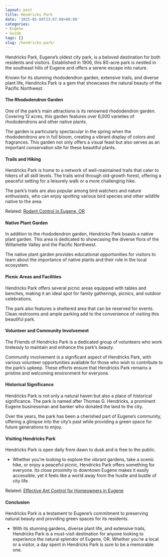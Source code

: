 ```yaml
---
layout: post
title: Hendricks Park
date: '2025-05-04T23:07:08+00:00'
categories:
- Eugene
- Guide
tags: []
slug: /hendricks-park/
---
```


Hendricks Park, Eugene’s oldest city park, is a beloved destination for both residents and visitors. Established in 1906, this 80-acre park is nestled in the southeast hills of Eugene and offers a serene escape into nature.

Known for its stunning rhododendron garden, extensive trails, and diverse plant life, Hendricks Park is a gem that showcases the natural beauty of the Pacific Northwest.
#### The Rhododendron Garden
One of the park’s main attractions is its renowned rhododendron garden. Covering 12 acres, this garden features over 6,000 varieties of rhododendrons and other native plants.

The garden is particularly spectacular in the spring when the rhododendrons are in full bloom, creating a vibrant display of colors and fragrances. This garden not only offers a visual feast but also serves as an important conservation site for these beautiful plants.
#### Trails and Hiking
Hendricks Park is home to a network of well-maintained trails that cater to hikers of all skill levels. The trails wind through old-growth forest, offering a peaceful setting for a leisurely walk or a more challenging hike.

The park’s trails are also popular among bird watchers and nature enthusiasts, who can enjoy spotting various bird species and other wildlife native to the area.

Related:
[Rodent Control in Eugene, OR](https://pestpolicy.com/rodent-control-in-eugene/)
#### Native Plant Garden
In addition to the rhododendron garden, Hendricks Park boasts a native plant garden. This area is dedicated to showcasing the diverse flora of the Willamette Valley and the Pacific Northwest.

The native plant garden provides educational opportunities for visitors to learn about the importance of native plants and their role in the local ecosystem.
#### Picnic Areas and Facilities
Hendricks Park offers several picnic areas equipped with tables and benches, making it an ideal spot for family gatherings, picnics, and outdoor celebrations.

The park also features a sheltered area that can be reserved for events. Clean restrooms and ample parking add to the convenience of visiting this beautiful park.
#### Volunteer and Community Involvement
The Friends of Hendricks Park is a dedicated group of volunteers who work tirelessly to maintain and enhance the park’s beauty.

Community involvement is a significant aspect of Hendricks Park, with various volunteer opportunities available for those who wish to contribute to the park’s upkeep. These efforts ensure that Hendricks Park remains a pristine and welcoming environment for everyone.
#### Historical Significance
Hendricks Park is not only a natural haven but also a place of historical significance. The park is named after Thomas G. Hendricks, a prominent Eugene businessman and banker who donated the land to the city.

Over the years, the park has been a cherished part of Eugene’s community, offering a glimpse into the city’s past while providing a green space for future generations to enjoy.
#### Visiting Hendricks Park
Hendricks Park is open daily from dawn to dusk and is free to the public.
- Whether you’re looking to explore the vibrant gardens, take a scenic hike, or enjoy a peaceful picnic, Hendricks Park offers something for everyone.
Its close proximity to downtown Eugene makes it easily accessible, yet it feels like a world away from the hustle and bustle of city life.

Related:
[Effective Ant Control for Homeowners in Eugene](https://pestpolicy.com/effective-ant-control-for-homeowners-in-eugene-or/)
#### Conclusion
Hendricks Park is a testament to Eugene’s commitment to preserving natural beauty and providing green spaces for its residents.
- With its stunning gardens, diverse plant life, and extensive trails, Hendricks Park is a must-visit destination for anyone looking to experience the natural splendor of Eugene, OR.
Whether you’re a local or a visitor, a day spent in Hendricks Park is sure to be a memorable one.
